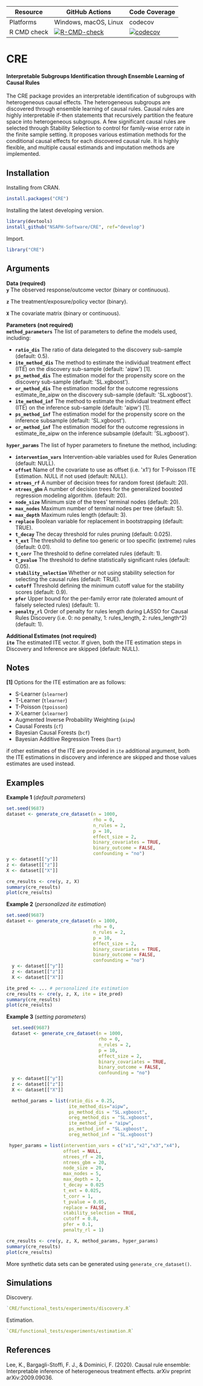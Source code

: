 | Resource    |  GitHub Actions      |  Code Coverage  |
| ----------  | -------------------- | --------------- |
| Platforms   | Windows, macOS, Linux|    codecov      |
| R CMD check | [![R-CMD-check](https://github.com/nsaph-software/CRE/workflows/R-CMD-check/badge.svg)](https://github.com/nsaph-software/CRE/actions) | [![codecov](https://codecov.io/gh/NSAPH-Software/CRE/branch/develop/graph/badge.svg?token=UMSVOYRKGA)](https://app.codecov.io/gh/NSAPH-Software/CRE)|


# CRE
#### Interpretable Subgroups Identification through Ensemble Learning of Causal Rules


The CRE package provides an interpretable identification of subgroups with heterogeneous causal effects. The heterogeneous subgroups are discovered through ensemble learning of causal rules. Causal rules are highly interpretable if-then statements that recursively partition the feature space into heterogeneous subgroups. A few significant causal rules are selected through Stability Selection to control for family-wise error rate in the finite sample setting. It proposes various estimation methods for the conditional causal effects for each discovered causal rule. It is highly flexible, and multiple causal estimands and imputation methods are implemented.


## Installation
Installing from CRAN.

```r
install.packages("CRE")
```

Installing the latest developing version. 

```r
library(devtools)
install_github("NSAPH-Software/CRE", ref="develop")
```

Import.

```r
library("CRE")
```


## Arguments

__Data (required)__   
**`y`** The observed response/outcome vector (binary or continuous).

**`z`** The treatment/exposure/policy vector (binary).  

**`X`** The covariate matrix (binary or continuous).    

__Parameters (not required)__    
**`method_parameters`** The list of parameters to define the models used, including:
- **`ratio_dis`** The ratio of data delegated to the discovery sub-sample (default: 0.5). 
- **`ite_method_dis`** The method to estimate the individual treatment effect (ITE) on the discovery sub-sample (default: 'aipw') [1].        
- **`ps_method_dis`** The estimation model for the propensity score on the discovery sub-sample (default: 'SL.xgboost').     
- **`or_method_dis`** The estimation model for the outcome regressions estimate_ite_aipw on the discovery sub-sample (default: 'SL.xgboost').      
- **`ite_method_inf`** The method to estimate the individual treatment effect (ITE) on the inference sub-sample (default: 'aipw') [1].       
- **`ps_method_inf`** The estimation model for the propensity score on the inference subsample (default: 'SL.xgboost').     
- **`or_method_inf`** The estimation model for the outcome regressions in estimate_ite_aipw on the inference subsample (default: 'SL.xgboost').   

**`hyper_params`** The list of hyper parameters to finetune the method, including:
- **`intervention_vars`** Intervention-able variables used for Rules Generation (default: NULL).  
- **`offset`** Name of the covariate to use as offset (i.e. 'x1') for T-Poisson ITE Estimation. NULL if not used (default: NULL).
- **`ntrees_rf`** A number of decision trees for random forest (default: 20).   
- **`ntrees_gbm`** A number of decision trees for the generalized boosted regression modeling algorithm. (default: 20).     
- **`node_size`** Minimum size of the trees' terminal nodes (default: 20).
- **`max_nodes`** Maximum number of terminal nodes per tree (default: 5).  
- **`max_depth`** Maximum rules length (default: 3).  
- **`replace`** Boolean variable for replacement in bootstrapping (default: TRUE).     
- **`t_decay`** The decay threshold for rules pruning (default: 0.025).          
- **`t_ext`** The threshold to define too generic or too specific (extreme) rules (default: 0.01).     
- **`t_corr`** The threshold to define correlated rules (default: 1). 
- **`t_pvalue`** The threshold to define statistically significant rules (default: 0.05).
- **`stability_selection`** Whether or not using stability selection for selecting the causal rules (default: TRUE).
- **`cutoff`** Threshold defining the minimum cutoff value for the stability scores (default: 0.9).
- **`pfer`** Upper bound for the per-family error rate (tolerated amount of falsely selected rules) (default: 1).
- **`penalty_rl`** Order of penalty for rules length during LASSO for Causal
Rules Discovery (i.e. 0: no penalty, 1: rules_length, 2: rules_length^2) (default: 1).

__Additional Estimates (not required)__    
**`ite`** The estimated ITE vector. If given, both the ITE estimation steps in Discovery and Inference are skipped (default: NULL).


## Notes

**[1]** Options for the ITE estimation are as follows: 
- S-Learner (`slearner`)
- T-Learner (`tlearner`)
- T-Poisson (`tpoisson`)
- X-Learner (`xlearner`)
- Augmented Inverse Probability Weighting (`aipw`)
- Causal Forests (`cf`)
- Bayesian Causal Forests (`bcf`)
- Bayesian Additive Regression Trees (`bart`)

if other estimates of the ITE are provided in `ite` additional argument, both the ITE estimations in discovery and inference are skipped and those values estimates are used instead.


## Examples

**Example 1** (*default parameters*)
```R
set.seed(9687)
dataset <- generate_cre_dataset(n = 1000, 
                                rho = 0, 
                                n_rules = 2, 
                                p = 10,
                                effect_size = 2, 
                                binary_covariates = TRUE,
                                binary_outcome = FALSE,
                                confounding = "no")
y <- dataset[["y"]]
z <- dataset[["z"]]
X <- dataset[["X"]]

cre_results <- cre(y, z, X)
summary(cre_results)
plot(cre_results)
```

**Example 2** (*personalized ite estimation*)
```R
set.seed(9687)
dataset <- generate_cre_dataset(n = 1000, 
                                rho = 0, 
                                n_rules = 2, 
                                p = 10,
                                effect_size = 2, 
                                binary_covariates = TRUE,
                                binary_outcome = FALSE,
                                confounding = "no")
  y <- dataset[["y"]]
  z <- dataset[["z"]]
  X <- dataset[["X"]]

ite_pred <- ... # personalized ite estimation
cre_results <- cre(y, z, X, ite = ite_pred)
summary(cre_results)
plot(cre_results)
```

**Example 3** (*setting parameters*)
```R
  set.seed(9687)
  dataset <- generate_cre_dataset(n = 1000, 
                                  rho = 0, 
                                  n_rules = 2, 
                                  p = 10,
                                  effect_size = 2, 
                                  binary_covariates = TRUE,
                                  binary_outcome = FALSE,
                                  confounding = "no")
  y <- dataset[["y"]]
  z <- dataset[["z"]]
  X <- dataset[["X"]]

  method_params = list(ratio_dis = 0.25,
                       ite_method_dis="aipw",
                       ps_method_dis = "SL.xgboost",
                       oreg_method_dis = "SL.xgboost",
                       ite_method_inf = "aipw",
                       ps_method_inf = "SL.xgboost",
                       oreg_method_inf = "SL.xgboost")

 hyper_params = list(intervention_vars = c("x1","x2","x3","x4"),
                     offset = NULL,
                     ntrees_rf = 20,
                     ntrees_gbm = 20,
                     node_size = 20,
                     max_nodes = 5,
                     max_depth = 3,
                     t_decay = 0.025
                     t_ext = 0.025,
                     t_corr = 1,
                     t_pvalue = 0.05,
                     replace = FALSE,
                     stability_selection = TRUE,
                     cutoff = 0.8,
                     pfer = 0.1,
                     penalty_rl = 1)

cre_results <- cre(y, z, X, method_params, hyper_params)
summary(cre_results)
plot(cre_results)
```

More synthetic data sets can be generated using `generate_cre_dataset()`.


## Simulations

Discovery.

```r
`CRE/functional_tests/experiments/discovery.R`
```

Estimation.

```r
`CRE/functional_tests/experiments/estimation.R`
```


## References

Lee, K., Bargagli-Stoffi, F. J., & Dominici, F. (2020). Causal rule ensemble:
Interpretable inference of heterogeneous treatment effects.  arXiv preprint arXiv:2009.09036.
